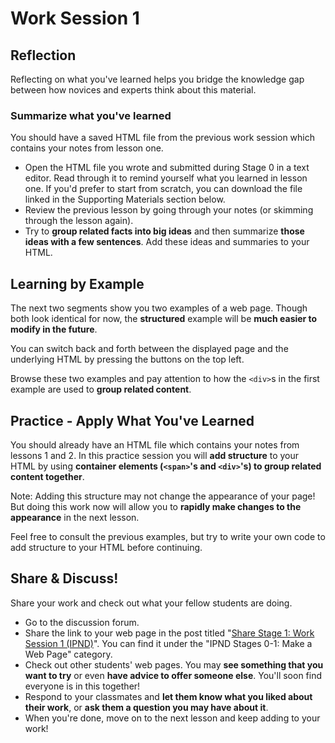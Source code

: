 # Work Session 1

## Reflection
Reflecting on what you've learned helps you bridge the knowledge gap between how novices and experts think about this material.

### Summarize what you've learned
You should have a saved HTML file from the previous work session which contains your notes from lesson one.

- Open the HTML file you wrote and submitted during Stage 0 in a text editor. Read through it to remind yourself what you learned in lesson one. If you'd prefer to start from scratch, you can download the file linked in the Supporting Materials section below.
- Review the previous lesson by going through your notes (or skimming through the lesson again).
- Try to **group related facts into big ideas** and then summarize **those ideas with a few sentences**. Add these ideas and summaries to your HTML.

## Learning by Example
The next two segments show you two examples of a web page. Though both look identical for now, the **structured** example will be **much easier to modify in the future**.

You can switch back and forth between the displayed page and the underlying HTML by pressing the buttons on the top left.

Browse these two examples and pay attention to how the ```<div>```s in the first example are used to **group related content**.

## Practice - Apply What You've Learned
You should already have an HTML file which contains your notes from lessons 1 and 2. In this practice session you will **add structure** to your HTML by using **container elements (```<span>```'s and ```<div>```'s) to group related content together**.

Note: Adding this structure may not change the appearance of your page! But doing this work now will allow you to **rapidly make changes to the appearance** in the next lesson.

Feel free to consult the previous examples, but try to write your own code to add structure to your HTML before continuing.

## Share & Discuss!
Share your work and check out what your fellow students are doing.

- Go to the discussion forum.
- Share the link to your web page in the post titled "[Share Stage 1: Work Session 1 (IPND)](https://discussions.udacity.com/t/share-stage-1-work-session-1-ipnd/23465)". You can find it under the "IPND Stages 0-1: Make a Web Page" category.
- Check out other students' web pages. You may **see something that you want to try** or even **have advice to offer someone else**. You'll soon find everyone is in this together!
- Respond to your classmates and **let them know what you liked about their work**, or **ask them a question you may have about it**. 
- When you're done, move on to the next lesson and keep adding to your work!
